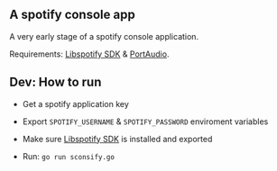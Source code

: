 A spotify console app
---------------------

A very early stage of a spotify console application.

Requirements: [Libspotify SDK](https://developer.spotify.com/technologies/libspotify/) & [PortAudio](http://www.portaudio.com/).

Dev: How to run
---------------

* Get a spotify application key

* Export `SPOTIFY_USERNAME` & `SPOTIFY_PASSWORD` enviroment variables

* Make sure [Libspotify SDK](https://developer.spotify.com/technologies/libspotify/) is installed and exported

* Run: `go run sconsify.go`
